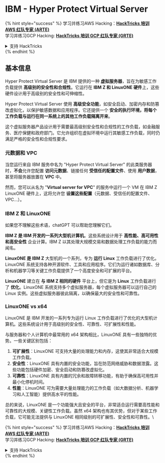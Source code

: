 # IBM - Hyper Protect Virtual Server

{% hint style="success" %}
学习并练习AWS Hacking：<img src="/.gitbook/assets/image.png" alt="" data-size="line">[**HackTricks 培训 AWS 红队专家 (ARTE)**](https://training.hacktricks.xyz/courses/arte)<img src="/.gitbook/assets/image.png" alt="" data-size="line">\
学习并练习GCP Hacking: <img src="/.gitbook/assets/image (2).png" alt="" data-size="line">[**HackTricks 培训 GCP 红队专家 (GRTE)**<img src="/.gitbook/assets/image (2).png" alt="" data-size="line">](https://training.hacktricks.xyz/courses/grte)

<details>

<summary>支持 HackTricks</summary>

* 查看 [**订阅计划**](https://github.com/sponsors/carlospolop)!
* **加入** 💬 [**Discord 群组**](https://discord.gg/hRep4RUj7f) 或 [**telegram 群组**](https://t.me/peass) 或 **关注** 我们在 **Twitter** 上 🐦 [**@hacktricks\_live**](https://twitter.com/hacktricks\_live)**.**
* 通过向 **HackTricks** 和 **HackTricks Cloud** 的 github 仓库提交 PR 来分享黑客技巧。

</details>
{% endhint %}

## 基本信息

Hyper Protect Virtual Server 是 IBM 提供的一种 **虚拟服务器**，旨在为敏感工作负载提供 **高级别的安全性和合规性**。它运行在 **IBM Z 和 LinuxONE 硬件**上，这些硬件设计用于高级别的安全性和可伸缩性。

Hyper Protect Virtual Server 使用 **高级安全功能**，如安全启动、加密内存和防篡改虚拟化，以保护敏感数据和应用程序。它还提供一个 **安全的执行环境，将每个工作负载与运行在同一系统上的其他工作负载隔离开来**。

这个虚拟服务器产品设计用于需要最高级别安全性和合规性的工作负载，如金融服务、医疗保健和政府部门。它允许组织在虚拟环境中运行其敏感工作负载，同时仍满足严格的安全性和合规性要求。

### 元数据和 VPC

当您运行来自 IBM 服务中名为 "Hyper Protect Virtual Server" 的此类服务器时，**不会**允许您配置 **访问元数据**、链接任何 **受信任的配置文件**、使用 **用户数据**，甚至将服务器放置在 **VPC** 中。

然而，您可以从名为 "**Virtual server for VPC**" 的服务中运行一个 VM 在 IBM Z LinuxONE 硬件上，这将允许您 **设置这些配置**（元数据、受信任的配置文件、VPC...）。

### IBM Z 和 LinuxONE

如果您不理解这些术语，chatGPT 可以帮助您理解它们。

**IBM Z 是 IBM 开发的一系列大型机计算机**。这些系统设计用于 **高性能、高可用性和高安全性** 企业计算。IBM Z 以其处理大规模交易和数据处理工作负载的能力而闻名。

**LinuxONE 是 IBM Z** 大型机的一个系列，专为 **运行 Linux** 工作负载进行了优化。LinuxONE 系统支持各种开源软件、工具和应用程序。它们为运行诸如数据库、分析和机器学习等关键工作负载提供了一个高度安全和可扩展的平台。

**LinuxONE** 建立在 **与 IBM Z 相同的硬件** 平台上，但它是为 **Linux** 工作负载进行了 **优化**。LinuxONE 系统支持多个虚拟服务器，每个虚拟服务器可以运行自己的 Linux 实例。这些虚拟服务器彼此隔离，以确保最大的安全性和可靠性。

### LinuxONE vs x64

LinuxONE 是 IBM 开发的一系列专为运行 Linux 工作负载进行了优化的大型机计算机。这些系统设计用于高级别的安全性、可靠性、可扩展性和性能。

与服务器和个人计算机中最常用的 x64 架构相比，LinuxONE 具有一些独特的优势。一些关键区别包括：

1. **可扩展性**：LinuxONE 可支持大量的处理能力和内存，这使其非常适合大规模工作负载。
2. **安全性**：LinuxONE 具有内置的安全功能，旨在防范网络威胁和数据泄露。这些功能包括硬件加密、安全启动和防篡改虚拟化。
3. **可靠性**：LinuxONE 具有内置的冗余和故障转移功能，有助于确保高可用性并最小化停机时间。
4. **性能**：LinuxONE 可为需要大量处理能力的工作负载（如大数据分析、机器学习和人工智能）提供高水平的性能。

总的来说，LinuxONE 是一个功能强大且安全的平台，非常适合运行需要高性能和可靠性的大规模、关键性工作负载。虽然 x64 架构也有其优势，但对于某些工作负载，它可能无法提供与 LinuxONE 相同级别的可扩展性、安全性和可靠性。\

{% hint style="success" %}
学习并练习AWS Hacking：<img src="/.gitbook/assets/image.png" alt="" data-size="line">[**HackTricks 培训 AWS 红队专家 (ARTE)**](https://training.hacktricks.xyz/courses/arte)<img src="/.gitbook/assets/image.png" alt="" data-size="line">\
学习并练习GCP Hacking: <img src="/.gitbook/assets/image (2).png" alt="" data-size="line">[**HackTricks 培训 GCP 红队专家 (GRTE)**<img src="/.gitbook/assets/image (2).png" alt="" data-size="line">](https://training.hacktricks.xyz/courses/grte)

<details>

<summary>支持 HackTricks</summary>

* 查看 [**订阅计划**](https://github.com/sponsors/carlospolop)!
* **加入** 💬 [**Discord 群组**](https://discord.gg/hRep4RUj7f) 或 [**telegram 群组**](https://t.me/peass) 或 **关注** 我们在 **Twitter** 上 🐦 [**@hacktricks\_live**](https://twitter.com/hacktricks\_live)**.**
* 通过向 **HackTricks** 和 **HackTricks Cloud** 的 github 仓库提交 PR 来分享黑客技巧。

</details>
{% endhint %}

